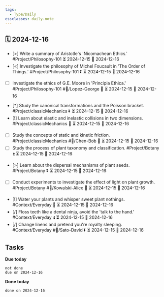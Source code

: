 ```yaml
---
tags:
  - Type/Daily
cssclasses: daily-note
---
```


## 🗓️ 2024-12-16

- [>] Write a summary of Aristotle's 'Nicomachean Ethics.' #Project/Philosophy-101 ⏳ 2024-12-15 📅 2024-12-16
- [<] Investigate the philosophy of Michel Foucault in 'The Order of Things.' #Project/Philosophy-101 ⏬ ⏳ 2024-12-15 📅 2024-12-16
- [ ] Investigate the ethics of G.E. Moore in 'Principia Ethica.' #Project/Philosophy-101 #👤/Lopez-George 🔽 ⏳ 2024-12-15 📅 2024-12-16
- [*] Study the canonical transformations and the Poisson bracket. #Project/classicMechanics ⏬ ⏳ 2024-12-15 📅 2024-12-16
- [!] Learn about elastic and inelastic collisions in two dimensions. #Project/classicMechanics 🔽 ⏳ 2024-12-15 📅 2024-12-16
- [ ] Study the concepts of static and kinetic friction. #Project/classicMechanics #👤/Chen-Bob 🔽 ⏳ 2024-12-15 📅 2024-12-16
- [ ] Study the process of plant taxonomy and classification. #Project/Botany ⏫ ⏳ 2024-12-15 📅 2024-12-16
- [>] Learn about the dispersal mechanisms of plant seeds. #Project/Botany ⏬ ⏳ 2024-12-15 📅 2024-12-16
- [ ] Conduct experiments to investigate the effect of light on plant growth. #Project/Botany #👤/Kowalski-Alice 🔼 ⏳ 2024-12-15 📅 2024-12-16
- [!] Water your plants and whisper sweet plant nothings. #Context/Everyday 🔺 ⏳ 2024-12-15 📅 2024-12-16
- [/] Floss teeth like a dental ninja, avoid the 'talk to the hand.' #Context/Everyday ⏫ ⏳ 2024-12-15 📅 2024-12-16
- [/] Change linens and pretend you're royalty sleeping. #Context/Everyday #👤/Sato-David ⏬ ⏳ 2024-12-15 📅 2024-12-16

## Tasks

**Due today**

```tasks
not done
due on 2024-12-16
```

**Done today**

```tasks
done on 2024-12-16
```
            